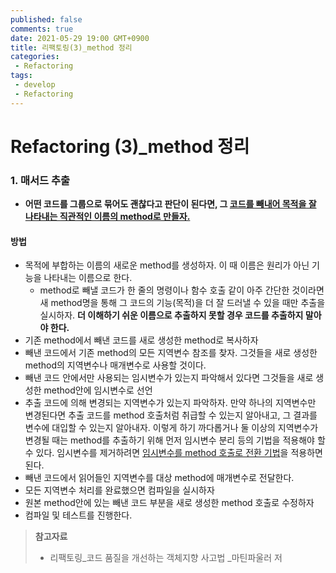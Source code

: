 ```yaml
---
published: false
comments: true
date: 2021-05-29 19:00 GMT+0900
title: 리팩토링(3)_method 정리
categories:
 - Refactoring
tags:
 - develop
 - Refactoring
---
```


# Refactoring (3)_method 정리

### 1. 매서드 추출

* **어떤 코드를 그룹으로 묶어도 괜찮다고 판단이 된다면, 그 <u>코드를 빼내어 목적을 잘 나타내는 직관적인 이름의 method로 만들자.</u>**

#### 방법

* 목적에 부합하는 이름의 새로운 method를 생성하자. 이 때 이름은 원리가 아닌 기능을 나타내는 이름으로 한다.
  * method로 빼낼 코드가 한 줄의 명령이나 함수 호출 같이 아주 간단한 것이라면 새 method명을 통해 그 코드의 기능(목적)을 더 잘 드러낼 수 있을 때만 추출을 실시하자. **더 이해하기 쉬운 이름으로 추출하지 못할 경우 코드를 추출하지 말아야 한다.**
* 기존 method에서 빼낸 코드를 새로 생성한 method로 복사하자
* 빼낸 코드에서 기존 method의 모든 지역변수 참조를 찾자. 
  그것들을 새로 생성한 method의 지역변수나 매개변수로 사용할 것이다.
* 빼낸 코드 안에서만 사용되는 임시변수가 있는지 파악해서 있다면 그것들을 새로 생성한 method안에 임시변수로 선언
* 추출 코드에 의해 변경되는 지역변수가 있는지 파악하자. 
  만약 하나의 지역변수만 변경된다면 추출 코드를 method 호출처럼 취급할 수 있는지 알아내고, 그 결과를 변수에 대입할 수 있는지 알아내자. 이렇게 하기 까다롭거나 둘 이상의 지역변수가 변경될 때는 method를 추출하기 위해 먼저 임시변수 분리 등의 기법을 적용해야 할 수 있다. 임시변수를 제거하려면 <u>임시변수를 method 호출로 전환 기법</u>을 적용하면 된다.
* 빼낸 코드에서 읽어들인 지역변수를 대상 method에 매개변수로 전달한다.
* 모든 지역변수 처리를 완료했으면 컴파일을 실시하자
* 원본 method안에 있는 빼낸 코드 부분을 새로 생성한 method 호출로 수정하자
* 컴파일 및 테스트를 진행한다.





> **참고자료**
>
> - 리팩토링_코드 품질을 개선하는 객체지향 사고법 _마틴파울러 저